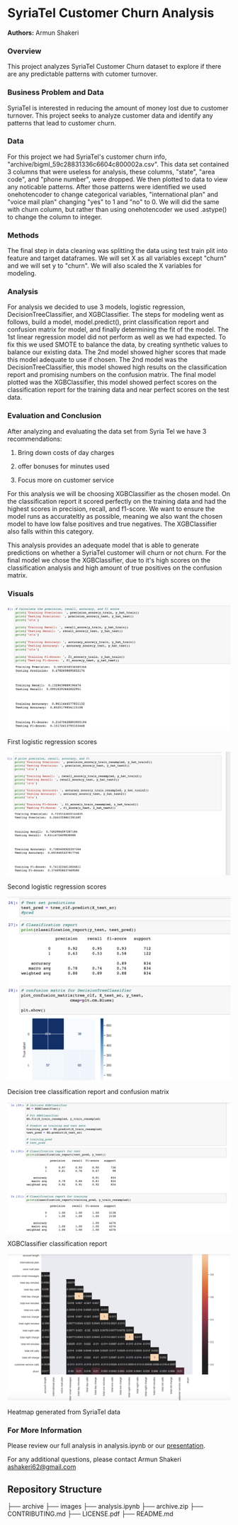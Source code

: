 
# SyriaTel Customer Churn Analysis
**Authors:** Armun Shakeri


### Overview

This project analyzes SyriaTel Customer Churn dataset to explore if there are any predictable patterns with cutomer turnover.

### Business Problem and Data

SyriaTel is interested in reducing the amount of money lost due to customer turnover. This project seeks to analyze customer data and identify any patterns that lead to customer churn. 


### Data

For this project we had SyriaTel's customer churn info, "archive/bigml_59c28831336c6604c800002a.csv". This data set contained 3 columns that were useless for analysis, these columns, "state", "area code", and "phone number", were dropped. We then plotted to data to view any noticable patterns. After those patterns were identified we used onehotencoder to change categorical variables,  "international plan" and "voice mail plan" changing "yes" to 1 and "no" to 0. We will did the same with churn column, but rather than using onehotencoder we used .astype() to change the column to integer. 

### Methods 

The final step in data cleaning was splitting the data using test train plit into feature and target dataframes. We will set X as all variables except "churn" and we will set y to "churn". We will also scaled the X variables for modeling.

### Analysis 

For analysis we decided to use 3 models, logistic regression, DecisionTreeClassifier, and XGBClassifier. The steps for modeling went as follows, build a model, model.predict(), print classification report and confusion matrix for model, and finally determining the fit of the model. The 1st linear regression model did not perform as well as we had expected. To fix this we used SMOTE to balance the data, by creating synthetic values to balance our existing data. The 2nd model showed higher scores that made this model adequate to use if chosen. The 2nd model was the DecisionTreeClassifier, this model showed high results on the classification report and promising numbers on the confusion matrix. The final model plotted was the XGBClassifier, this model showed perfect scores on the classification report for the training data and near perfect scores on the test data. 

### Evaluation and Conclusion 

After analyzing and evaluating the data set from Syria Tel we have 3 recommendations:

1) Bring down costs of day charges

2) offer bonuses for minutes used 

2) Focus more on customer service 

For this analysis we will be choosing XGBClassifier as the chosen model. On the classification report it scored perfectly on the training data and had the highest scores in precision, recall, and f1-score. We want to ensure the model runs as accurateltly as possible, meaning we also want the chosen model to have low false positives and true negatives. The XGBClassifier also falls within this category.

This analysis provides an adequate model that is able to generate predictions on whether a SyriaTel customer will churn or not churn. For the final model we chose the XGBClassifier, due to it's high scores on the classification analysis and high amount of true positives on the confusion matrix.

### Visuals

![graph1](./images/1.png)

First logistic regression scores

![graph2](./images/2.png)

Second logistic regression scores

![graph3](./images/3.png)

Decision tree classification report and confusion matrix

![graph4](./images/4.png)

XGBClassifier classification report

![graph5](./images/Heatmap.png)

Heatmap generated from SyriaTel data 

### For More Information

Please review our full analysis in analysis.ipynb or our [presentation](./DS_Project_Presentation.pdf).

For any additional questions, please contact Armun Shakeri ashakeri62@gmail.com 

## Repository Structure

├── archive
├── images
├── analysis.ipynb
├── archive.zip
├── CONTRIBUTING.md
├── LICENSE.pdf
├── README.md 

